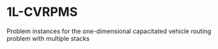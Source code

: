 # 1L-CVRPMS
Problem instances for the one-dimensional capacitated vehicle routing problem with multiple stacks
